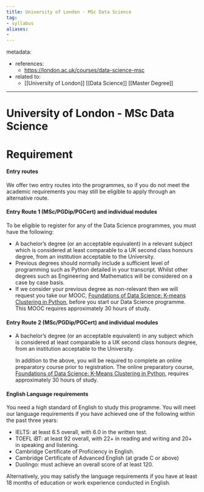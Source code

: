 ```yaml
---
title: University of London - MSc Data Science
tag:
- syllabus
aliases:
- 
---
```


metadata:
- references:
	- https://london.ac.uk/courses/data-science-msc
- related to:
	- [[University of London]] [[Data Science]] [[Master Degree]]
---

# University of London - MSc Data Science

# Requirement

#### Entry routes

We offer two entry routes into the programmes, so if you do not meet the academic requirements you may still be eligible to apply through an alternative route.

#### Entry Route 1 (MSc/PGDip/PGCert) and individual modules

To be eligible to register for any of the Data Science programmes, you must have the following:

-   A bachelor’s degree (or an acceptable equivalent) in a relevant subject which is considered at least comparable to a UK second class honours degree, from an institution acceptable to the University.
-   Previous degrees should normally include a sufficient level of programming such as Python detailed in your transcript. Whilst other degrees such as Engineering and Mathematics will be considered on a case by case basis.
-   If we consider your previous degree as non-relevant then we will request you take our MOOC, [Foundations of Data Science: K-means Clustering in Python](https://london.ac.uk/courses/foundations-data-science "Data Science: K means clustering in Python"), before you start our Data Science programme. This MOOC requires approximately 30 hours of study.

#### Entry Route 2 (MSc/PGDip/PGCert) and individual modules

-   A bachelor’s degree (or an acceptable equivalent) in any subject which is considered at least comparable to a UK second class honours degree, from an institution acceptable to the University.
    
    In addition to the above, you will be required to complete an online preparatory course prior to registration. The online preparatory course, [Foundations of Data Science: K-Means Clustering in Python](https://london.ac.uk/courses/foundations-data-science "Foundations of data science: k means clustering in python"), requires approximately 30 hours of study.
    

#### English Language requirements

You need a high standard of English to study this programme. You will meet our language requirements if you have achieved one of the following within the past three years:

-   IELTS: at least 6.5 overall, with 6.0 in the written test.
-   TOEFL iBT: at least 92 overall, with 22+ in reading and writing and 20+ in speaking and listening.
-   Cambridge Certificate of Proficiency in English.
-   Cambridge Certificate of Advanced English (at grade C or above)
-   Duolingo: must achieve an overall score of at least 120.

Alternatively, you may satisfy the language requirements if you have at least 18 months of education or work experience conducted in English.